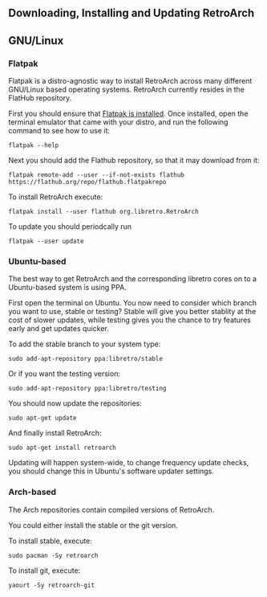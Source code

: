 ## Downloading, Installing and Updating RetroArch

## GNU/Linux

### Flatpak

Flatpak is a distro-agnostic way to install RetroArch across many different GNU/Linux based operating systems. RetroArch currently resides in the FlatHub repository.

First you should ensure that [Flatpak is installed](http://flatpak.org/getting.html). Once installed, open the terminal emulator that came with your distro, and run the following command to see how to use it:

```
flatpak --help
```

Next you should add the Flathub repository, so that it may download from it:

```
flatpak remote-add --user --if-not-exists flathub https://flathub.org/repo/flathub.flatpakrepo
```

To install RetroArch execute:

```
flatpak install --user flathub org.libretro.RetroArch
```

To update you should periodcally run

```
flatpak --user update
```

### Ubuntu-based

The best way to get RetroArch and the corresponding libretro cores on to a Ubuntu-based system is using PPA.

First open the terminal on Ubuntu. You now need to consider which branch you want to use, stable or testing? Stable will give you better stablity at the cost of slower updates, while testing gives you the chance to try features early and get updates quicker.

To add the stable branch to your system type:

```
sudo add-apt-repository ppa:libretro/stable
```

Or if you want the testing version:

```
sudo add-apt-repository ppa:libretro/testing
```

You should now update the repositories:

```
sudo apt-get update
```

And finally install RetroArch:

```
sudo apt-get install retroarch
```

Updating will happen system-wide, to change frequency update checks, you should change this in Ubuntu's software updater settings.

### Arch-based

The Arch repositories contain compiled versions of RetroArch.

You could either install the stable or the git version.

To install stable, execute:

```
sudo pacman -Sy retroarch
```

To install git, execute:

```
yaourt -Sy retroarch-git
```
